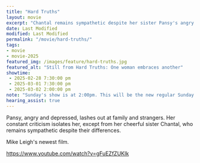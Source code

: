 ```yaml
---
title: "Hard Truths"
layout: movie
excerpt: "Chantal remains sympathetic despite her sister Pansy's angry lashing out."
date: Last Modified
modified: Last Modified
permalink: "/movie/hard-truths/"
tags: 
- movie
- movie-2025
featured_img: /images/feature/hard-truths.jpg
featured_alt: "Still from Hard Truths: One woman embraces another"
showtime: 
 - 2025-02-28 7:30:00 pm
 - 2025-03-01 7:30:00 pm
 - 2025-03-02 2:00:00 pm
note: "Sunday's show is at 2:00pm. This will be the new regular Sunday showtime."
hearing_assist: true
---
```



Pansy, angry and depressed, lashes out at family and strangers. Her constant criticism isolates her, except from her cheerful sister Chantal, who remains sympathetic despite their differences.

Mike Leigh's newest film.

https://www.youtube.com/watch?v=gFuEZfZUKIk
